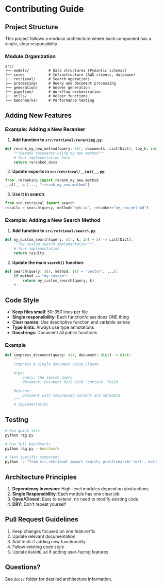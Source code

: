 # Contributing Guide

## Project Structure

This project follows a modular architecture where each component has a single, clear responsibility.

### Module Organization

```
src/
├── models/         # Data structures (Pydantic schemas)
├── core/           # Infrastructure (AWS clients, database)
├── retrieval/      # Search operations
├── processing/     # Query and document processing
├── generation/     # Answer generation
├── pipeline/       # Workflow orchestration
├── utils/          # Helper functions
└── benchmarks/     # Performance testing
```

## Adding New Features

### Example: Adding a New Reranker

1. **Add function to `src/retrieval/reranking.py`**:
```python
def rerank_my_new_method(query: str, documents: List[Dict], top_k: int = 5) -> List[Dict]:
    """Rerank documents using my new method"""
    # Your implementation here
    return reranked_docs
```

2. **Update exports in `src/retrieval/__init__.py`**:
```python
from .reranking import rerank_my_new_method
__all__ = [..., "rerank_my_new_method"]
```

3. **Use it in search**:
```python
from src.retrieval import search
results = search(query, method="hybrid", reranker="my_new_method")
```

### Example: Adding a New Search Method

1. **Add function to `src/retrieval/search.py`**:
```python
def my_custom_search(query: str, k: int = 5) -> List[Dict]:
    """My custom search implementation"""
    # Your implementation
    return results
```

2. **Update the main `search()` function**:
```python
def search(query: str, method: str = "vector", ...):
    if method == "my_custom":
        return my_custom_search(query, k)
    # ...
```

## Code Style

- **Keep files small**: 50-350 lines per file
- **Single responsibility**: Each function/class does ONE thing
- **Clear names**: Use descriptive function and variable names
- **Type hints**: Always use type annotations
- **Docstrings**: Document all public functions

### Example
```python
def compress_document(query: str, document: dict) -> dict:
    """
    Compress a single document using Claude.

    Args:
        query: The search query
        document: Document dict with 'content' field

    Returns:
        Document with compressed content and metadata
    """
    # Implementation
```

## Testing

```bash
# Run quick test
python rag.py

# Run full benchmarks
python rag.py --benchmark

# Test specific component
python -c "from src.retrieval import search; print(search('test', k=1))"
```

## Architecture Principles

1. **Dependency Inversion**: High-level modules depend on abstractions
2. **Single Responsibility**: Each module has one clear job
3. **Open/Closed**: Easy to extend, no need to modify existing code
4. **DRY**: Don't repeat yourself

## Pull Request Guidelines

1. Keep changes focused on one feature/fix
2. Update relevant documentation
3. Add tests if adding new functionality
4. Follow existing code style
5. Update `README.md` if adding user-facing features

## Questions?

See `docs/` folder for detailed architecture information.


